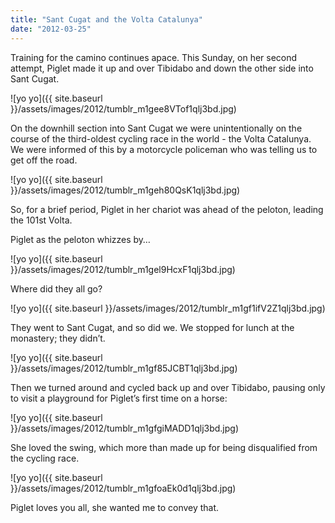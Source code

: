 ```yaml
---
title: "Sant Cugat and the Volta Catalunya"
date: "2012-03-25"
---
```


Training for the camino continues apace. This Sunday, on her second attempt, Piglet made it up and over Tibidabo and down the other side into Sant Cugat.

![yo yo]({{ site.baseurl }}/assets/images/2012/tumblr_m1gee8VTof1qlj3bd.jpg)

On the downhill section into Sant Cugat we were unintentionally on the course of the third-oldest cycling race in the world - the Volta Catalunya. We were informed of this by a motorcycle policeman who was telling us to get off the road.

![yo yo]({{ site.baseurl }}/assets/images/2012/tumblr_m1geh80QsK1qlj3bd.jpg)

So, for a brief period, Piglet in her chariot was ahead of the peloton, leading the 101st Volta.

Piglet as the peloton whizzes by…

![yo yo]({{ site.baseurl }}/assets/images/2012/tumblr_m1gel9HcxF1qlj3bd.jpg)

Where did they all go?

![yo yo]({{ site.baseurl }}/assets/images/2012/tumblr_m1gf1ifV2Z1qlj3bd.jpg)

They went to Sant Cugat, and so did we. We stopped for lunch at the monastery; they didn’t.

![yo yo]({{ site.baseurl }}/assets/images/2012/tumblr_m1gf85JCBT1qlj3bd.jpg)

Then we turned around and cycled back up and over Tibidabo, pausing only to visit a playground for Piglet’s first time on a horse:

![yo yo]({{ site.baseurl }}/assets/images/2012/tumblr_m1gfgiMADD1qlj3bd.jpg)

She loved the swing, which more than made up for being disqualified from the cycling race.

![yo yo]({{ site.baseurl }}/assets/images/2012/tumblr_m1gfoaEk0d1qlj3bd.jpg)

Piglet loves you all, she wanted me to convey that.
